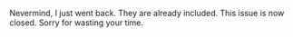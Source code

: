 Nevermind, I just went back. They are already included. This issue is now closed. Sorry for wasting your time.
